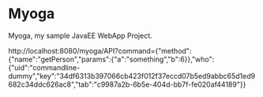 Myoga
=====

Myoga, my sample JavaEE WebApp Project.


http://localhost:8080/myoga/API?command={"method":{"name":"getPerson","params":{"a":"something","b":6}},"who":{"uid":"commandline-dummy","key":"34df6313b397066cb423f012f37eccd07b5ed9abbc65d1ed9682c34ddc626ac8","tab":"c9987a2b-6b5e-404d-bb7f-fe020af44189"}}
